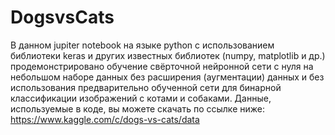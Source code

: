 # DogsvsCats
В данном jupiter notebook на языке python с использованием библиотеки keras и других известных библиотек (numpy, matplotlib и др.) 
продемонстрировано обучение свёрточной нейронной сети с нуля на небольшом наборе данных без расширения (аугментации) данных
и без использования предварительно обученной сети для бинарной классификации изображений с котами и собаками.
Данные, используемые в коде, вы можете скачать по ссылке ниже:
https://www.kaggle.com/c/dogs-vs-cats/data
